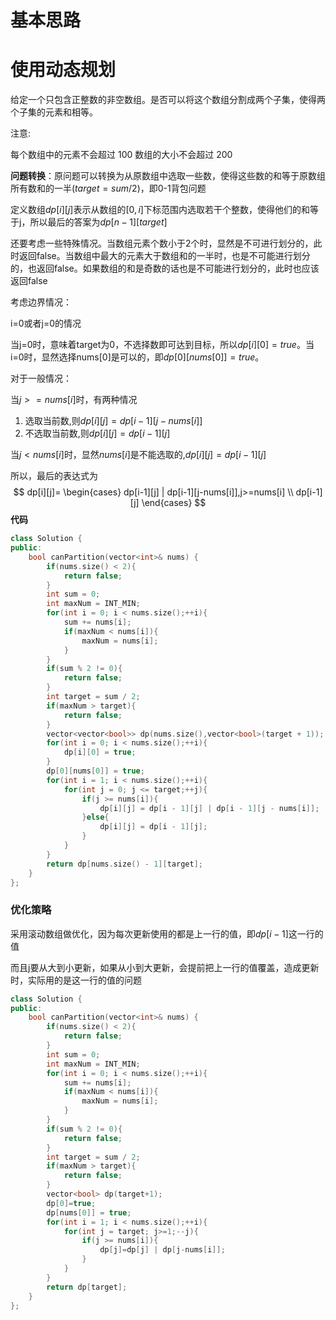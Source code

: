 # 基本思路

# 使用动态规划

给定一个只包含正整数的非空数组。是否可以将这个数组分割成两个子集，使得两个子集的元素和相等。

注意:

每个数组中的元素不会超过 100
数组的大小不会超过 200

**问题转换**：原问题可以转换为从原数组中选取一些数，使得这些数的和等于原数组所有数和的一半($target = sum/2$)，即0-1背包问题

定义数组$dp[i][j]$表示从数组的$[0,i]$下标范围内选取若干个整数，使得他们的和等于j，所以最后的答案为$dp[n-1][target]$

还要考虑一些特殊情况。当数组元素个数小于2个时，显然是不可进行划分的，此时返回false。当数组中最大的元素大于数组和的一半时，也是不可能进行划分的，也返回false。如果数组的和是奇数的话也是不可能进行划分的，此时也应该返回false

考虑边界情况：

i=0或者j=0的情况

当j=0时，意味着target为0，不选择数即可达到目标，所以$dp[i][0]=true$。当i=0时，显然选择nums[0]是可以的，即$dp[0][nums[0]]=true$。

对于一般情况：

当$j>=nums[i]$时，有两种情况

1. 选取当前数,则$dp[i][j]=dp[i-1][j-nums[i]]$
2. 不选取当前数,则$dp[i][j]=dp[i-1][j]$

当$j<nums[i]$时，显然$nums[i]$是不能选取的,$dp[i][j]=dp[i-1][j]$

所以，最后的表达式为
$$
dp[i][j]=
\begin{cases}
dp[i-1][j] | dp[i-1][j-nums[i]],j>=nums[i] \\
dp[i-1][j]
\end{cases}
$$
**代码**

```c++
class Solution {
public:
    bool canPartition(vector<int>& nums) {
        if(nums.size() < 2){
            return false;
        }
        int sum = 0;
        int maxNum = INT_MIN;
        for(int i = 0; i < nums.size();++i){
            sum += nums[i];
            if(maxNum < nums[i]){
                maxNum = nums[i];
            }
        }
        if(sum % 2 != 0){
            return false;
        }
        int target = sum / 2;
        if(maxNum > target){
            return false;
        }
        vector<vector<bool>> dp(nums.size(),vector<bool>(target + 1));
        for(int i = 0; i < nums.size();++i){
            dp[i][0] = true;
        }
        dp[0][nums[0]] = true;
        for(int i = 1; i < nums.size();++i){
            for(int j = 0; j <= target;++j){
                if(j >= nums[i]){
                    dp[i][j] = dp[i - 1][j] | dp[i - 1][j - nums[i]];
                }else{
                    dp[i][j] = dp[i - 1][j];
                }
            }
        }
        return dp[nums.size() - 1][target];
    }
};
```

### 优化策略

采用滚动数组做优化，因为每次更新使用的都是上一行的值，即$dp[i-1]$这一行的值

而且j要从大到小更新，如果从小到大更新，会提前把上一行的值覆盖，造成更新时，实际用的是这一行的值的问题

```c++
class Solution {
public:
    bool canPartition(vector<int>& nums) {
        if(nums.size() < 2){
            return false;
        }
        int sum = 0;
        int maxNum = INT_MIN;
        for(int i = 0; i < nums.size();++i){
            sum += nums[i];
            if(maxNum < nums[i]){
                maxNum = nums[i];
            }
        }
        if(sum % 2 != 0){
            return false;
        }
        int target = sum / 2;
        if(maxNum > target){
            return false;
        }
        vector<bool> dp(target+1);
        dp[0]=true;
        dp[nums[0]] = true;
        for(int i = 1; i < nums.size();++i){
            for(int j = target; j>=1;--j){
                if(j >= nums[i]){
                    dp[j]=dp[j] | dp[j-nums[i]];
                }
            }
        }
        return dp[target];
    }
};
```
